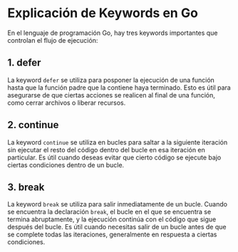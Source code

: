 # Explicación de Keywords en Go

En el lenguaje de programación Go, hay tres keywords importantes que controlan el flujo de ejecución:

## 1. defer

La keyword `defer` se utiliza para posponer la ejecución de una función hasta que la función padre que la contiene haya terminado. Esto es útil para asegurarse de que ciertas acciones se realicen al final de una función, como cerrar archivos o liberar recursos.

## 2. continue

La keyword `continue` se utiliza en bucles para saltar a la siguiente iteración sin ejecutar el resto del código dentro del bucle en esa iteración en particular. Es útil cuando deseas evitar que cierto código se ejecute bajo ciertas condiciones dentro de un bucle.

## 3. break

La keyword `break` se utiliza para salir inmediatamente de un bucle. Cuando se encuentra la declaración `break`, el bucle en el que se encuentra se termina abruptamente, y la ejecución continúa con el código que sigue después del bucle. Es útil cuando necesitas salir de un bucle antes de que se complete todas las iteraciones, generalmente en respuesta a ciertas condiciones.
